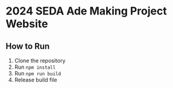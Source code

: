 # 2024 SEDA Ade Making Project Website

## How to Run

1. Clone the repository
2. Run `npm install`
3. Run `npm run build`
4. Release build file

